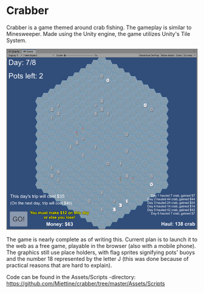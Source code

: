 # Crabber

Crabber is a game themed around crab fishing. The gameplay is similar to Minesweeper. Made using the Unity engine, the game utilizes Unity's Tile System.

![Screenshot](https://github.com/Miettine/crabber/blob/master/crabber-screenshot.png)

The game is nearly complete as of writing this. Current plan is to launch it to the web as a free game, playable in the browser (also with a mobile phone). The graphics still use place holders, with flag sprites signifying pots' buoys and the number 18 represented by the letter J (this was done because of practical reasons that are hard to explain).

Code can be found in the Assets/Scripts -directory: https://github.com/Miettine/crabber/tree/master/Assets/Scripts
